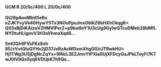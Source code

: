 #### GCM R 20/0c/400 L 20/0c/400
**QU/8pAooMbtt5eRu**<br/>**eZJKYvyVk4GHywY5Tx3NOuPpvJmsOblkZ6bHXhCkqg8=**<br/>**QX5sBjDiKAizuV2HMVlPer2+p9kw8nY1U3cUg9GylwQTcuDMeb28bMfLNYDtuHLlgnvV3H3oVhmoXqd6...**<br/><br/>
**5ntOQh9FVsFKx8xh**<br/>**85/zVvtQIuQYHx2jD37JxRzAcWDxmXhgGG/rJTRwkHU=**<br/>**Hj1TWg3U5jDgNcZqYx+9INcL3E2JmvYtPXla0UjXFDcyGaJPbLToyFi7K7wJ0lVbQxSyq6VDUpK7h9Qa...**